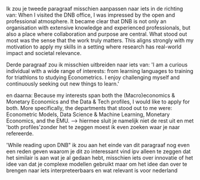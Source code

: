 
Ik zou je tweede paragraaf misschien aanpassen naar iets in de richting van:
When I visited the DNB office, I was impressed by the open and professional atmosphere. It became clear that DNB is not only an organisation with extensive knowledge and experienced professionals, but also a place where collaboration and purpose are central. What stood out most was the sense that the work truly matters. This aligns strongly with my motivation to apply my skills in a setting where research has real-world impact and societal relevance.

Derde paragraaf zou ik misschien uitbreiden naar iets van: 'I am a curious individual with a wide range of interests: from learning languages to training for triathlons to studying Econometrics. I enjoy challenging myself and continuously seeking out new things to learn.'

en daarna: Because my interests span both the (Macro)economics & Monetary Economics and the Data & Tech profiles, I would like to apply for both. More specifically, the departments that stood out to me were: Econometric Models, Data Science & Machine Learning, Monetary Economics, and the EMU. --> hiermee sluit je namelijk niet de rest uit en met 'both profiles'zonder het te zeggen moest ik even zoeken waar je naar refereerde.

'While reading upon DNB" ik zou aan het einde van dit paragraaf nog even een reden geven waarom je dit zo interessant vind ipv alleen te zeggen dat het similair is aan wat je al gedaan hebt, misschien iets over innovatie of het idee van dat je complexe modellen gebruikt maar om het idee dan over te brengen naar iets interpreteerbaars en wat relevant is voor nederland 
